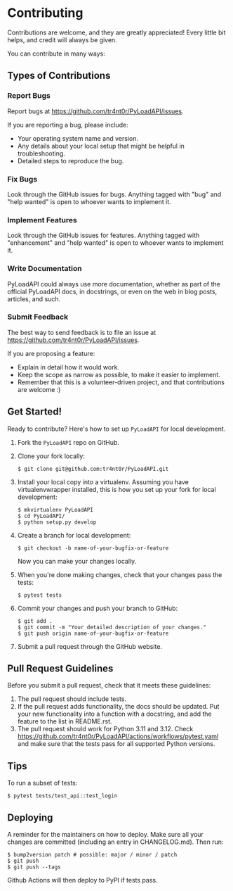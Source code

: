 # Contributing

Contributions are welcome, and they are greatly appreciated! Every
little bit helps, and credit will always be given.

You can contribute in many ways:

## Types of Contributions

### Report Bugs

Report bugs at <https://github.com/tr4nt0r/PyLoadAPI/issues>.

If you are reporting a bug, please include:

-   Your operating system name and version.
-   Any details about your local setup that might be helpful in
    troubleshooting.
-   Detailed steps to reproduce the bug.

### Fix Bugs

Look through the GitHub issues for bugs. Anything tagged with "bug"
and "help wanted" is open to whoever wants to implement it.

### Implement Features

Look through the GitHub issues for features. Anything tagged with
"enhancement" and "help wanted" is open to whoever wants to
implement it.

### Write Documentation

PyLoadAPI could always use more documentation, whether as part of the
official PyLoadAPI docs, in docstrings, or even on the web in blog
posts, articles, and such.

### Submit Feedback

The best way to send feedback is to file an issue at
<https://github.com/tr4nt0r/PyLoadAPI/issues>.

If you are proposing a feature:

-   Explain in detail how it would work.
-   Keep the scope as narrow as possible, to make it easier to
    implement.
-   Remember that this is a volunteer-driven project, and that
    contributions are welcome :)

## Get Started!

Ready to contribute? Here's how to set up `PyLoadAPI` for
local development.

1.  Fork the `PyLoadAPI` repo on GitHub.

2.  Clone your fork locally:

    ``` shell
    $ git clone git@github.com:tr4nt0r/PyLoadAPI.git
    ```

3.  Install your local copy into a virtualenv. Assuming you have
    virtualenvwrapper installed, this is how you set up your fork for
    local development:

    ``` shell
    $ mkvirtualenv PyLoadAPI
    $ cd PyLoadAPI/
    $ python setup.py develop
    ```

4.  Create a branch for local development:

    ``` shell
    $ git checkout -b name-of-your-bugfix-or-feature
    ```

    Now you can make your changes locally.

5.  When you're done making changes, check that your changes pass the
    tests:

    ``` shell
    $ pytest tests
    ```

6.  Commit your changes and push your branch to GitHub:

    ``` shell
    $ git add .
    $ git commit -m "Your detailed description of your changes."
    $ git push origin name-of-your-bugfix-or-feature
    ```

7.  Submit a pull request through the GitHub website.

## Pull Request Guidelines

Before you submit a pull request, check that it meets these guidelines:

1.  The pull request should include tests.
2.  If the pull request adds functionality, the docs should be updated.
    Put your new functionality into a function with a docstring, and add
    the feature to the list in README.rst.
3.  The pull request should work for Python 3.11 and 3.12. Check
    <https://github.com/tr4nt0r/PyLoadAPI/actions/workflows/pytest.yaml>
    and make sure that the tests pass for all supported Python versions.

## Tips

To run a subset of tests:

``` shell
$ pytest tests/test_api::test_login
```

## Deploying

A reminder for the maintainers on how to deploy. Make sure all your
changes are committed (including an entry in CHANGELOG.md). Then run:

``` shell
$ bump2version patch # possible: major / minor / patch
$ git push
$ git push --tags
```

Github Actions will then deploy to PyPI if tests pass.
